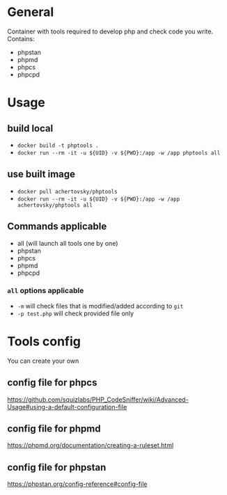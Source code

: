 # General
Container with tools required to develop php and check code you write. Contains:
- phpstan
- phpmd
- phpcs
- phpcpd

# Usage
## build local
- `docker build -t phptools .`
- `docker run --rm -it -u ${UID} -v ${PWD}:/app -w /app phptools all`<br>
## use built image
- `docker pull achertovsky/phptools`<br>
- `docker run --rm -it -u ${UID} -v ${PWD}:/app -w /app achertovsky/phptools all`<br>
## Commands applicable
- all (will launch all tools one by one)
- phpstan
- phpcs
- phpmd
- phpcpd

### `all` options applicable
- `-m` will check files that is modified/added according to `git`
- `-p test.php` will check provided file only

# Tools config
You can create your own
## config file for phpcs
https://github.com/squizlabs/PHP_CodeSniffer/wiki/Advanced-Usage#using-a-default-configuration-file
## config file for phpmd
https://phpmd.org/documentation/creating-a-ruleset.html
## config file for phpstan
https://phpstan.org/config-reference#config-file
